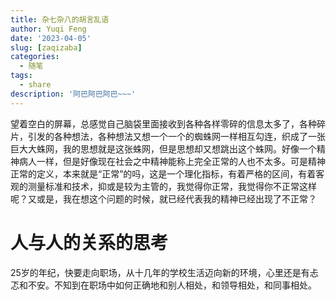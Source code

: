 ```yaml
---
title: 杂七杂八的胡言乱语
author: Yuqi Feng
date: '2023-04-05'
slug: [zaqizaba]
categories:
  - 随笔
tags:
  - share
description: '阿巴阿巴阿巴~~~'
---
```


望着空白的屏幕，总感觉自己脑袋里面接收到各种各样零碎的信息太多了，各种碎片，引发的各种想法，各种想法又想一个一个的蜘蛛网一样相互勾连，织成了一张巨大大蛛网，我的思想就是这张蛛网，但是思想却又想跳出这个蛛网。好像一个精神病人一样，但是好像现在社会之中精神能称上完全正常的人也不太多。可是精神正常的定义，本来就是“正常”的吗，这是一个理化指标，有着严格的区间，有着客观的测量标准和技术，抑或是较为主管的，我觉得你正常，我觉得你不正常这样呢？又或是，我在想这个问题的时候，就已经代表我的精神已经出现了不正常？



# 人与人的关系的思考


25岁的年纪，快要走向职场，从十几年的学校生活迈向新的环境，心里还是有忐忑和不安。不知到在职场中如何正确地和别人相处，和领导相处，和同事相处。